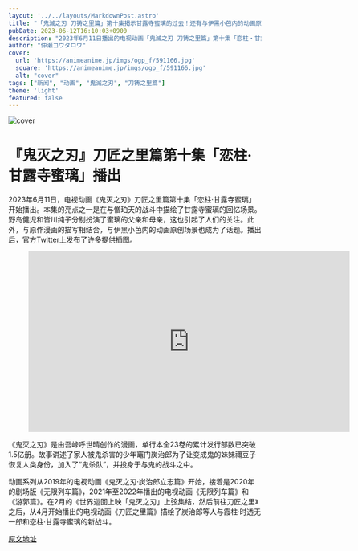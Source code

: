 ```yaml
---
layout: '../../layouts/MarkdownPost.astro'
title: "「鬼滅之刃 刀铸之里篇」第十集揭示甘露寺蜜璃的过去！还有与伊黒小芭内的动画原创场景"
pubDate: 2023-06-12T16:10:03+0900
description: "2023年6月11日播出的电视动画「鬼滅之刃 刀铸之里篇」第十集「恋柱・甘露寺蜜璃」中，甘露寺蜜璃在与憎珀天的战斗中回想起自己的过去，成为了本集的看点之一。"
author: "仲瀬コウタロウ"
cover:
  url: 'https://animeanime.jp/imgs/ogp_f/591166.jpg'
  square: 'https://animeanime.jp/imgs/ogp_f/591166.jpg'
  alt: "cover"
tags: ["新闻", "动画", "鬼滅之刃", "刀铸之里篇"]
theme: 'light'
featured: false
---
```


![cover](https://animeanime.jp/imgs/ogp_f/591166.jpg)

# 『鬼灭之刃』刀匠之里篇第十集「恋柱·甘露寺蜜璃」播出

2023年6月11日，电视动画《鬼灭之刃》刀匠之里篇第十集「恋柱·甘露寺蜜璃」开始播出。本集的亮点之一是在与憎珀天的战斗中描绘了甘露寺蜜璃的回忆场景。野岛健児和皆川纯子分别扮演了蜜璃的父亲和母亲，这也引起了人们的关注。此外，与原作漫画的描写相结合，与伊黑小芭内的动画原创场景也成为了话题。播出后，官方Twitter上发布了许多提供插图。

<figure class="ctms-editor-youtube"><iframe src="https://www.youtube.com/embed/a8OYb2Op46g?rel=0" width="640" height="360" max-width="100%" frameborder="0" allow="accelerometer; autoplay; encrypted-media; gyroscope; picture-in-picture" allowfullscreen=""></iframe></figure>

《鬼灭之刃》是由吾峠呼世晴创作的漫画，单行本全23卷的累计发行部数已突破1.5亿册。故事讲述了家人被鬼杀害的少年竈门炭治郎为了让变成鬼的妹妹禰豆子恢复人类身份，加入了“鬼杀队”，并投身于与鬼的战斗之中。

动画系列从2019年的电视动画《鬼灭之刃·炭治郎立志篇》开始，接着是2020年的剧场版《无限列车篇》，2021年至2022年播出的电视动画《无限列车篇》和《游郭篇》。在2月的《世界巡回上映「鬼灭之刃」上弦集结，然后前往刀匠之里》之后，从4月开始播出的电视动画《刀匠之里篇》描绘了炭治郎等人与霞柱·时透无一郎和恋柱·甘露寺蜜璃的新战斗。

  [原文地址](https://animeanime.jp/article/2023/06/12/77875.html)